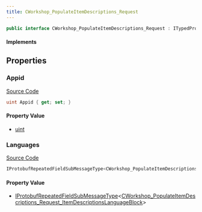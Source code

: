 ```yaml
---
title: CWorkshop_PopulateItemDescriptions_Request
---
```


```csharp
public interface CWorkshop_PopulateItemDescriptions_Request : ITypedProtobuf<CWorkshop_PopulateItemDescriptions_Request>, INativeHandle
```

#### Implements

## Properties

### Appid

[Source Code](https://github.com/swiftly-solution/swiftlys2/blob/beta/managed/src/SwiftlyS2.Generated/Protobufs/Interfaces/CWorkshop_PopulateItemDescriptions_Request.cs#L13)

```csharp
uint Appid { get; set; }
```

#### Property Value

- [uint](https://learn.microsoft.com/dotnet/api/system.uint32)

### Languages

[Source Code](https://github.com/swiftly-solution/swiftlys2/blob/beta/managed/src/SwiftlyS2.Generated/Protobufs/Interfaces/CWorkshop_PopulateItemDescriptions_Request.cs#L16)

```csharp
IProtobufRepeatedFieldSubMessageType<CWorkshop_PopulateItemDescriptions_Request_ItemDescriptionsLanguageBlock> Languages { get; }
```

#### Property Value

- [IProtobufRepeatedFieldSubMessageType](/docs/api/shared/netmessages/iprotobufrepeatedfieldsubmessagetype-1)<[CWorkshop_PopulateItemDescriptions_Request_ItemDescriptionsLanguageBlock](/docs/api/shared/protobufdefinitions/cworkshop_populateitemdescriptions_request_itemdescriptionslanguageblock)>

